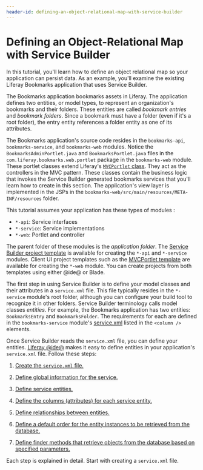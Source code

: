```yaml
---
header-id: defining-an-object-relational-map-with-service-builder
---
```


# Defining an Object-Relational Map with Service Builder

In this tutorial, you'll learn how to define an object relational map so your
application can persist data. As an example, you'll examine the existing
Liferay Bookmarks application that uses Service Builder.

The Bookmarks application bookmarks assets in Liferay. The application defines
two entities, or model types, to represent an organization's bookmarks and
their folders. These entities are called *bookmark entries* and *bookmark
folders*. Since a bookmark must have a folder (even if it's a root folder), the
entry entity references a folder entity as one of its attributes. 

The Bookmarks application's source code resides in the `bookmarks-api`,
`bookmarks-service`, and `bookmarks-web` modules. Notice the
`BookmarksAdminPortlet.java` and `BookmarksPortlet.java` files in the
`com.liferay.bookmarks.web.portlet` package in the `bookmarks-web` module.
These portlet classes extend Liferay's
[`MVCPortlet` class](@platform-ref@/7.1-latest/javadocs/portal-kernel/com/liferay/portal/kernel/portlet/bridges/mvc/MVCPortlet.html).
They act as the controllers in the MVC pattern. These classes contain the
business logic that invokes the Service Builder generated bookmarks services
that you'll learn how to create in this section. The application's view layer is
implemented in the JSPs in the
`bookmarks-web/src/main/resources/META-INF/resources` folder.

This tutorial assumes your application has these types of modules :

- `*-api`: Service interfaces
- `*-service`: Service implementations
- `*-web`: Portlet and controller

The parent folder of these modules is the *application folder*. The
[Service Builder project template](/docs/7-1/reference/-/knowledge_base/r/using-the-service-builder-template)
is available for creating the `*-api` and `*-service` modules. Client UI project
templates such as the
[MVCPortlet template](/docs/7-1/reference/-/knowledge_base/r/using-the-mvc-portlet-template)
are available for creating the `*-web` module. You can create projects from
both templates using either @ide@ or Blade. 

The first step in using Service Builder is to define your model classes and
their attributes in a `service.xml` file. This file typically resides
in the `*-service` module's root folder, although you can configure your
build tool to recognize it in other folders. Service Builder
terminology calls model classes *entities*. For example, the Bookmarks
application has two entities: `BookmarksEntry` and `BookmarksFolder`. The
requirements for each are defined in the `bookmarks-service` module's
[service.xml](https://github.com/liferay/liferay-portal/blob/master/modules/apps/bookmarks/bookmarks-service/service.xml)
listed in the `<column />` elements. 

Once Service Builder reads the `service.xml` file, you can define your entities.
[Liferay @ide@](/docs/7-1/tutorials/-/knowledge_base/t/liferay-ide)
makes it easy to define entities in your application's `service.xml` file.
Follow these steps:

1. [Create the `service.xml` file.](/docs/7-1/tutorials/-/knowledge_base/t/creating-the-service-xml-file)

2. [Define global information for the service.](/docs/7-1/tutorials/-/knowledge_base/t/defining-global-service-information)

3. [Define service entities.](/docs/7-1/tutorials/-/knowledge_base/t/defining-service-entities) 

4. [Define the columns (attributes) for each service entity.](/docs/7-1/tutorials/-/knowledge_base/t/defining-the-columns-attributes-for-each-service-entity)

5. [Define relationships between entities.](/docs/7-1/tutorials/-/knowledge_base/t/defining-relationships-between-service-entities)

6. [Define a default order for the entity instances to be retrieved from the database.](/docs/7-1/tutorials/-/knowledge_base/t/defining-ordering-of-service-entity-instances) 

7. [Define finder methods that retrieve objects from the database based on specified parameters.](/docs/7-1/tutorials/-/knowledge_base/t/defining-service-entity-finder-methods)

Each step is explained in detail. Start with creating a `service.xml` file.
